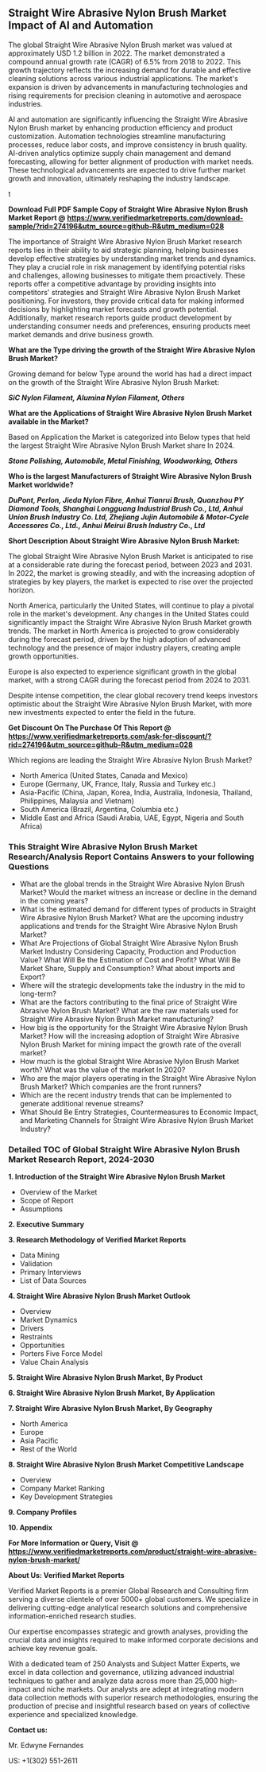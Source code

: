 <h2>Straight Wire Abrasive Nylon Brush Market Impact of AI and Automation</h2><p>The global Straight Wire Abrasive Nylon Brush market was valued at approximately USD 1.2 billion in 2022. The market demonstrated a compound annual growth rate (CAGR) of 6.5% from 2018 to 2022. This growth trajectory reflects the increasing demand for durable and effective cleaning solutions across various industrial applications. The market's expansion is driven by advancements in manufacturing technologies and rising requirements for precision cleaning in automotive and aerospace industries.</p><p>AI and automation are significantly influencing the Straight Wire Abrasive Nylon Brush market by enhancing production efficiency and product customization. Automation technologies streamline manufacturing processes, reduce labor costs, and improve consistency in brush quality. AI-driven analytics optimize supply chain management and demand forecasting, allowing for better alignment of production with market needs. These technological advancements are expected to drive further market growth and innovation, ultimately reshaping the industry landscape.</p>t</p><p id="" class=""><strong>Download Full PDF Sample Copy of Straight Wire Abrasive Nylon Brush Market Report @ <a href="https://www.verifiedmarketreports.com/download-sample/?rid=274196&utm_source=github-R&utm_medium=028" target="_blank">https://www.verifiedmarketreports.com/download-sample/?rid=274196&utm_source=github-R&utm_medium=028</a></strong></p><p>The importance of&nbsp;Straight Wire Abrasive Nylon Brush Market research reports lies in their ability to aid strategic planning, helping businesses develop effective strategies by understanding market trends and dynamics. They play a crucial role in risk management by identifying potential risks and challenges, allowing businesses to mitigate them proactively. These reports offer a competitive advantage by providing insights into competitors' strategies and Straight Wire Abrasive Nylon Brush Market positioning. For investors, they provide critical data for making informed decisions by highlighting market forecasts and growth potential. Additionally, market research reports guide product development by understanding consumer needs and preferences, ensuring products meet market demands and drive business growth.</p><p><strong>What are the&nbsp;Type driving the growth of the Straight Wire Abrasive Nylon Brush Market?</strong></p><p id="" class="">Growing demand for below Type around the world has had a direct impact on the growth of the Straight Wire Abrasive Nylon Brush Market:</p><em><strong>SiC Nylon Filament, Alumina Nylon Filament, Others</strong></em></p><strong>What are the&nbsp;Applications&nbsp;of Straight Wire Abrasive Nylon Brush Market available in the Market?</strong></p><p id="" class="">Based on Application the Market is categorized into Below types that held the largest Straight Wire Abrasive Nylon Brush Market share In 2024.</p><em><strong>Stone Polishing, Automobile, Metal Finishing, Woodworking, Others</strong></em></p><strong>Who is the largest Manufacturers of Straight Wire Abrasive Nylon Brush Market worldwide?</strong></p><p><em><strong>DuPont, Perlon, Jieda Nylon Fibre, Anhui Tianrui Brush, Quanzhou PY Diamond Tools, Shanghai Longguang Industrial Brush Co., Ltd, Anhui Union Brush Industry Co. Ltd, Zhejiang Jujin Automobile & Motor-Cycle Accessores Co., Ltd., Anhui Meirui Brush Industry Co., Ltd</strong></em></p><p id="" class=""><strong>Short Description About Straight Wire Abrasive Nylon Brush Market:</strong></p><p>The global Straight Wire Abrasive Nylon Brush Market is anticipated to rise at a considerable rate during the forecast period, between 2023 and 2031. In 2022, the market is growing steadily, and with the increasing adoption of strategies by key players, the market is expected to rise over the projected horizon.</p><p>North America, particularly the United States, will continue to play a pivotal role in the market's development. Any changes in the United States could significantly impact the Straight Wire Abrasive Nylon Brush Market growth trends. The market in North America is projected to grow considerably during the forecast period, driven by the high adoption of advanced technology and the presence of major industry players, creating ample growth opportunities.</p><p>Europe is also expected to experience significant growth in the global market, with a strong CAGR during the forecast period from 2024 to 2031.</p><p>Despite intense competition, the clear global recovery trend keeps investors optimistic about the Straight Wire Abrasive Nylon Brush Market, with more new investments expected to enter the field in the future.</p><p id="" class=""><strong>Get Discount On The Purchase Of This Report @ <a href="https://www.verifiedmarketreports.com/ask-for-discount/?rid=274196&utm_source=github-R&utm_medium=028" target="_blank">https://www.verifiedmarketreports.com/ask-for-discount/?rid=274196&utm_source=github-R&utm_medium=028</a></strong></p>Which regions are leading the Straight Wire Abrasive Nylon Brush Market?</p><ul><li>North America (United States, Canada and Mexico)</li><li>Europe (Germany, UK, France, Italy, Russia and Turkey etc.)</li><li>Asia-Pacific (China, Japan, Korea, India, Australia, Indonesia, Thailand, Philippines, Malaysia and Vietnam)</li><li>South America (Brazil, Argentina, Columbia etc.)</li><li>Middle East and Africa (Saudi Arabia, UAE, Egypt, Nigeria and South Africa)</li></ul><h3 id="" class="">This Straight Wire Abrasive Nylon Brush Market Research/Analysis Report Contains Answers to your following Questions</h3><ul><li>What are the global trends in the Straight Wire Abrasive Nylon Brush Market? Would the market witness an increase or decline in the demand in the coming years?</li><li>What is the estimated demand for different types of products in Straight Wire Abrasive Nylon Brush Market? What are the upcoming industry applications and trends for the Straight Wire Abrasive Nylon Brush Market?</li><li>What Are Projections of Global Straight Wire Abrasive Nylon Brush Market Industry Considering Capacity, Production and Production Value? What Will Be the Estimation of Cost and Profit? What Will Be Market Share, Supply and Consumption? What about imports and Export?</li><li>Where will the strategic developments take the industry in the mid to long-term?</li><li>What are the factors contributing to the final price of Straight Wire Abrasive Nylon Brush Market? What are the raw materials used for Straight Wire Abrasive Nylon Brush Market manufacturing?</li><li>How big is the opportunity for the Straight Wire Abrasive Nylon Brush Market? How will the increasing adoption of Straight Wire Abrasive Nylon Brush Market for mining impact the growth rate of the overall market?</li><li>How much is the global Straight Wire Abrasive Nylon Brush Market worth? What was the value of the market In 2020?</li><li>Who are the major players operating in the Straight Wire Abrasive Nylon Brush Market? Which companies are the front runners?</li><li>Which are the recent industry trends that can be implemented to generate additional revenue streams?</li><li>What Should Be Entry Strategies, Countermeasures to Economic Impact, and Marketing Channels for Straight Wire Abrasive Nylon Brush Market Industry?</li></ul><h3 id="" class="">Detailed TOC of Global Straight Wire Abrasive Nylon Brush Market Research Report, 2024-2030</h3><p id="" class=""><strong>1. Introduction of the Straight Wire Abrasive Nylon Brush Market</strong></p><ul><li>Overview of the Market</li><li>Scope of Report</li><li>Assumptions</li></ul><p id="" class=""><strong>2. Executive Summary</strong></p><p id="" class=""><strong>3. Research Methodology of Verified Market Reports</strong></p><ul><li>Data Mining</li><li>Validation</li><li>Primary Interviews</li><li>List of Data Sources</li></ul><p id="" class=""><strong>4. Straight Wire Abrasive Nylon Brush Market Outlook</strong></p><ul><li>Overview</li><li>Market Dynamics</li><li>Drivers</li><li>Restraints</li><li>Opportunities</li><li>Porters Five Force Model</li><li>Value Chain Analysis</li></ul><p id="" class=""><strong>5. Straight Wire Abrasive Nylon Brush Market, By Product</strong></p><p id="" class=""><strong>6. Straight Wire Abrasive Nylon Brush Market, By Application</strong></p><p id="" class=""><strong>7. Straight Wire Abrasive Nylon Brush Market, By Geography</strong></p><ul><li>North America</li><li>Europe</li><li>Asia Pacific</li><li>Rest of the World</li></ul><p id="" class=""><strong>8. Straight Wire Abrasive Nylon Brush Market Competitive Landscape</strong></p><ul><li>Overview</li><li>Company Market Ranking</li><li>Key Development Strategies</li></ul><p id="" class=""><strong>9. Company Profiles</strong></p><p id="" class=""><strong>10. Appendix</strong></p><p id="" class=""><strong>For More Information or Query, Visit @ <a href="https://www.verifiedmarketreports.com/product/straight-wire-abrasive-nylon-brush-market/" target="_blank">https://www.verifiedmarketreports.com/product/straight-wire-abrasive-nylon-brush-market/</a></strong></p><p id="" class=""><strong>About Us: Verified Market Reports</strong></p><p id="" class="">Verified Market Reports is a premier Global Research and Consulting firm serving a diverse clientele of over 5000+ global customers. We specialize in delivering cutting-edge analytical research solutions and comprehensive information-enriched research studies.</p><p id="" class="">Our expertise encompasses strategic and growth analyses, providing the crucial data and insights required to make informed corporate decisions and achieve key revenue goals.</p><p id="" class="">With a dedicated team of 250 Analysts and Subject Matter Experts, we excel in data collection and governance, utilizing advanced industrial techniques to gather and analyze data across more than 25,000 high-impact and niche markets. Our analysts are adept at integrating modern data collection methods with superior research methodologies, ensuring the production of precise and insightful research based on years of collective experience and specialized knowledge.</p><p id="" class=""><strong>Contact us:</strong></p><p id="" class="">Mr. Edwyne Fernandes</p><p id="" class="">US: +1(302) 551-2611</p>